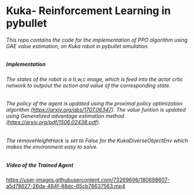 # Kuka- Reinforcement Learning in pybullet
###### This repo contains the code for the implementation of PPO algorithm using GAE value estimation, on Kuka robot in pybullet simulation.
##### Implementation
###### The states of the robot is a h,w,c image, which is feed into the actor crtic network to outpout the action and value of the corresponding state. 
###### The policy of the agent is updated using the proximal policy optimization algorithm (https://arxiv.org/abs/1707.06347). The value funtion is updated using Generalized advantage estimation method (https://arxiv.org/pdf/1506.02438.pdf).
###### The removeHeightHack is set to False for the KukaDiverseObjectEnv which makes the environment easy to solve.
##### Video of the Trained Agent  
https://user-images.githubusercontent.com/73269696/180698607-a5d78627-26da-484f-88dc-65cb76637563.mp4

